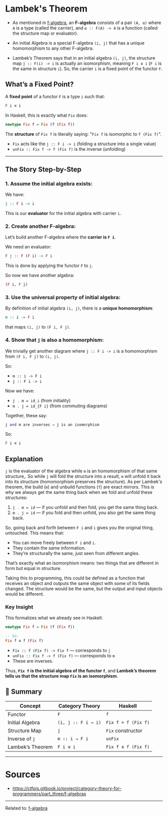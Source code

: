 # Lambek's Theorem
- As mentioned in [f-algebra](f-algebra), an **F-algebra** consists of a pair `(A, α)` where `A` is a type (called the carrier), and `α :: F(A) -> A` is a function (called the structure map or evaluator). 

- An initial Algebra is a special F-algebra `(i, j)` that has a unique homomorphism to any other F-algebra.

- Lambek’s Theorem says that in an initial algebra `(i, j)`, the structure map `j :: F(i) -> i` is actually an isomorphism, meaning `F i ≅ i` (`F i` is the same in structure `i`). So, the carrier `i` is a fixed point of the functor `F`.

## What’s a Fixed Point?

A **fixed point** of a functor `F` is a type `i` such that:
```haskell
F i ≅ i
```

In Haskell, this is exactly what `Fix` does:
```haskell
newtype Fix f = Fix (f (Fix f))
```

The **structure** of `Fix f` is literally saying: "`Fix f` is isomorphic to `f (Fix f)`".

- `Fix` acts like the `j :: F i -> i` (folding a structure into a single value)
- `unFix :: Fix f -> f (Fix f)` is the inverse (unfolding)

---

## The Story Step-by-Step

### **1. Assume the initial algebra exists:**
We have:
```haskell
j :: F i -> i
```

This is our **evaluator** for the initial algebra with carrier `i`.

### **2. Create another F-algebra:**
Let’s build another F-algebra where the **carrier is `F i`**.

We need an evaluator:
```haskell
F j :: F (F i) -> F i
```
This is done by applying the functor `F` to `j`.

So now we have another algebra:
```haskell
(F i, F j)
```

### **3. Use the universal property of initial algebra:**
By definition of initial algebra `(i, j)`, there is a **unique homomorphism**:
```haskell
m :: i -> F i
```
that maps `(i, j)` to `(F i, F j)`.

### **4. Show that `j` is also a homomorphism:**
We trivially get another diagram where `j :: F i -> i` is a homomorphism from `(F i, F j)` to `(i, j)`.

So:
- `m :: i -> F i`
- `j :: F i -> i`

Now we have:
- `j . m = id_i` (from initiality)
- `m . j = id_{F i}` (from commuting diagrams)

Together, these say:
```haskell
j and m are inverses ⇒ j is an isomorphism
```

So:
```haskell
F i ≅ i
```

## Explanation

`j` is the evaluator of the algebra while `m` is an homomorphism of that same structure,. So while `j` will fold the structure into a result, `m` will unfold it back into its structure (homomorphism preserves the structure). As per Lambek's theorem, the build (`m`) and unbuild functions (`f`) are exact mirrors. This is why we always get the same thing back when we fold and unfold these structures:
1. `j . m = id` — if you unfold and then fold, you get the same thing back.
2. `m . j = id` — if you fold and then unfold, you also get the same thing back.

So, going back and forth between `F i` and `i` gives you the original thing, untouched. This means that:
- You can move freely between `F i` and `i`.
- They contain the same information.
- They’re structurally the same, just seen from different angles.

That’s exactly what an isomorphism means: two things that are different in form but equal in structure.

Taking this to programming, this could be defined as a function that receives an object and outputs the same object with some of its fields changed. The structure would be the same, but the output and input objects would be different.


### Key Insight
This formalizes what we already see in Haskell:
```haskell
newtype Fix f = Fix (f (Fix f))

-- So:
Fix f ≅ f (Fix f)
```

- `Fix :: f (Fix f) -> Fix f` — corresponds to `j`
- `unFix :: Fix f -> f (Fix f)` — corresponds to `m`
- These are inverses.

Thus, **`Fix f` is the initial algebra of the functor `f`**, and **Lambek’s theorem tells us that the structure map `Fix` is an isomorphism**.

## 📌 Summary

| Concept               | Category Theory           | Haskell                    |
|------------------------|----------------------------|-----------------------------|
| Functor               | `F`                        | `f`                         |
| Initial Algebra       | `(i, j :: F i → i)`        | `Fix f = f (Fix f)`         |
| Structure Map         | `j`                        | `Fix` constructor           |
| Inverse of `j`        | `m :: i → F i`             | `unFix`                     |
| Lambek’s Theorem      | `F i ≅ i`                  | `Fix f ≅ f (Fix f)`         |


<hr>

# Sources
- https://ctfpis.gitbook.io/project/category-theory-for-programmers/part_three/f-algebras

<hr>

Related to: [f-algebra](f-algebra)